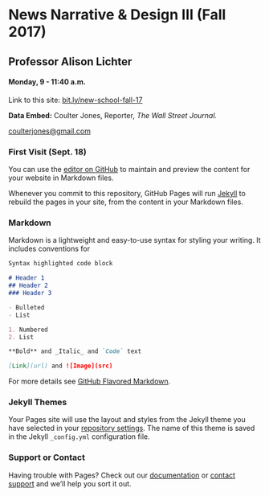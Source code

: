 # News Narrative & Design III (Fall 2017)
## Professor Alison Lichter
#### Monday, 9 - 11:40 a.m.


Link to this site: [bit.ly/new-school-fall-17](http://bit.ly/new-school-fall-17) 

**Data Embed:** Coulter Jones, Reporter, _The Wall Street Journal._ 


[coulterjones@gmail.com](mailto:coulterjones@gmail.com)


### First Visit (Sept. 18)



You can use the [editor on GitHub](https://github.com/CoulterJones/New-School-NND-III-lichter/edit/master/index.md) to maintain and preview the content for your website in Markdown files.

Whenever you commit to this repository, GitHub Pages will run [Jekyll](https://jekyllrb.com/) to rebuild the pages in your site, from the content in your Markdown files.

### Markdown

Markdown is a lightweight and easy-to-use syntax for styling your writing. It includes conventions for

```markdown
Syntax highlighted code block

# Header 1
## Header 2
### Header 3

- Bulleted
- List

1. Numbered
2. List

**Bold** and _Italic_ and `Code` text

[Link](url) and ![Image](src)
```

For more details see [GitHub Flavored Markdown](https://guides.github.com/features/mastering-markdown/).

### Jekyll Themes

Your Pages site will use the layout and styles from the Jekyll theme you have selected in your [repository settings](https://github.com/CoulterJones/New-School-NND-III-lichter/settings). The name of this theme is saved in the Jekyll `_config.yml` configuration file.

### Support or Contact

Having trouble with Pages? Check out our [documentation](https://help.github.com/categories/github-pages-basics/) or [contact support](https://github.com/contact) and we’ll help you sort it out.
